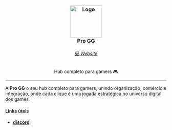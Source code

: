 <h3 align="center">
	<img src="https://imgur.com/XbocG3a.png" width="100" alt="Logo"/>
    <br/>
	Pro GG
</h3>

<h6 align="center">
  <a href="">💻 Website</a>
</h6>

<p align="center">
  Hub completo para gamers 🎮
</p>

<hr/>

A **Pro GG** o seu hub completo para gamers, unindo organização, comércio e integração, 
onde cada clique é uma jogada estratégica no universo digital dos games.

#### Links úteis

- [**discord**](https://discord.gg/NMC2QE2nK8)
